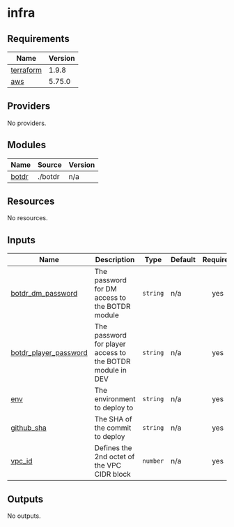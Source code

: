 # infra

<!-- BEGINNING OF PRE-COMMIT-TERRAFORM DOCS HOOK -->
## Requirements

| Name | Version |
|------|---------|
| <a name="requirement_terraform"></a> [terraform](#requirement\_terraform) | 1.9.8 |
| <a name="requirement_aws"></a> [aws](#requirement\_aws) | 5.75.0 |

## Providers

No providers.

## Modules

| Name | Source | Version |
|------|--------|---------|
| <a name="module_botdr"></a> [botdr](#module\_botdr) | ./botdr | n/a |

## Resources

No resources.

## Inputs

| Name | Description | Type | Default | Required |
|------|-------------|------|---------|:--------:|
| <a name="input_botdr_dm_password"></a> [botdr\_dm\_password](#input\_botdr\_dm\_password) | The password for DM access to the BOTDR module | `string` | n/a | yes |
| <a name="input_botdr_player_password"></a> [botdr\_player\_password](#input\_botdr\_player\_password) | The password for player access to the BOTDR module in DEV | `string` | n/a | yes |
| <a name="input_env"></a> [env](#input\_env) | The environment to deploy to | `string` | n/a | yes |
| <a name="input_github_sha"></a> [github\_sha](#input\_github\_sha) | The SHA of the commit to deploy | `string` | n/a | yes |
| <a name="input_vpc_id"></a> [vpc\_id](#input\_vpc\_id) | Defines the 2nd octet of the VPC CIDR block | `number` | n/a | yes |

## Outputs

No outputs.
<!-- END OF PRE-COMMIT-TERRAFORM DOCS HOOK -->
